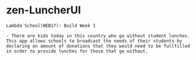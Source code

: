 # zen-LuncherUI

`Lambda School(WEB17): Build Week 1`

`- There are kids today in this country who go without student lunches. This app allows schools to broadcast the needs of their students by declaring an amount of donations that they would need to be fullfilled in order to provide lunches for those that go without.`
